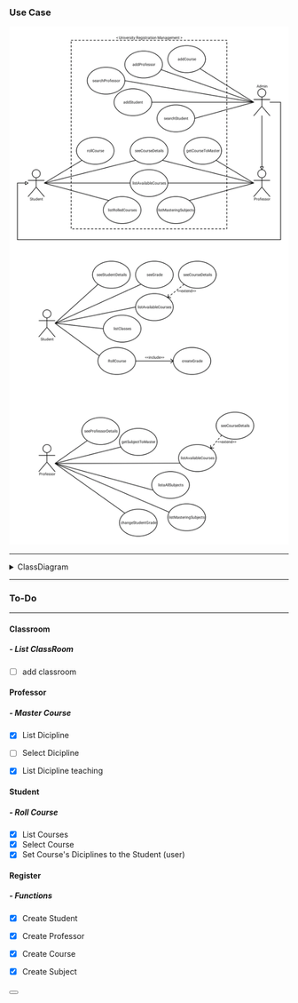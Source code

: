 ### Use Case 
 

!["Use case"](/University/caseDiagram.png)

--- 

<details>
<summary> ClassDiagram </summary>

!["classDiagram"](/University/classDiagram.png)

</details>

---
### To-Do
---

#### Classroom
##### - List ClassRoom
- [ ] add classroom



#### Professor
##### - Master Course
- [x] List Dicipline
- [ ] Select Dicipline
- [x] List Dicipline teaching



#### Student 
##### - Roll Course
- [x] List Courses
- [x] Select Course
- [x] Set Course's Diciplines to the Student (user) 

#### Register
#####  - Functions
- [x] Create Student
- [x] Create Professor
- [x] Create Course
- [x] Create Subject 


<button></button>